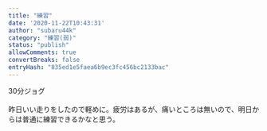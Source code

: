 ```yaml
---
title: "練習"
date: '2020-11-22T10:43:31'
author: "subaru44k"
category: "練習(弱)"
status: "publish"
allowComments: true
convertBreaks: false
entryHash: "835ed1e5faea6b9ec3fc456bc2133bac"
---
```

30分ジョグ<br>
<br>
昨日いい走りをしたので軽めに。疲労はあるが、痛いところは無いので、明日からは普通に練習できるかなと思う。
